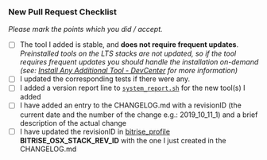 ### New Pull Request Checklist

*Please mark the points which you did / accept.*

- [ ] The tool I added is stable, and __does not require frequent updates__. _Preinstalled tools on the LTS stacks
  are not updated, so if the tool requires frequent updates you should handle the installation on-demand (see: [Install Any Additional Tool - DevCenter](https://bitrise-io.github.io/devcenter/tips-and-tricks/install-additional-tools/) for more information)_
- [ ] I updated the corresponding tests if there were any.
- [ ] I added a version report line to [`system_report.sh`](system_report.sh) for the new tool(s) I added
- [ ] I have added an entry to the CHANGELOG.md with a revisionID (the current date and the number of the change e.g.: 2019_10_11_1) and a brief description of the actual change
- [ ] I have updated the revisionID in [bitrise_profile](roles/profiles/files/bitrise_profile) **BITRISE_OSX_STACK_REV_ID** with the one I just created in the CHANGELOG.md
